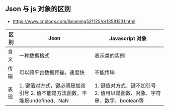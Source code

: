 ## Json 与 js 对象的区别
- https://www.cnblogs.com/lixiuming521125/p/13581231.html

| 区别 | Json | Javascript 对象 |
|  ----  | ----  | --- |
| 含义  | 一种数据格式 | 表示类的实例
| 传输  | 可以跨平台数据传输，速度快 | 不能传输
| 表现  | 1. 键值对方式，键必须是加双引号 2. 值不能是方法函数，不能是undefined、NaN | 1. 键值对方式，键不加引号 2. 值可以是函数、对象、字符串、数字、boolean等 |

 